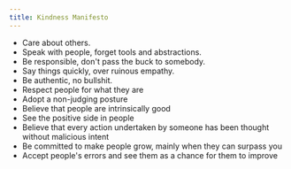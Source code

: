```yaml
---
title: Kindness Manifesto
---
```


- Care about others.
- Speak with people, forget tools and abstractions.
- Be responsible, don't pass the buck to somebody.
- Say things quickly, over ruinous empathy.
- Be authentic, no bullshit.
- Respect people for what they are
- Adopt a non-judging posture
- Believe that people are intrinsically good
- See the positive side in people 
- Believe that every action undertaken by someone has been thought without malicious intent
- Be committed to make people grow, mainly when they can surpass you
- Accept people's errors and see them as a chance for them to improve
